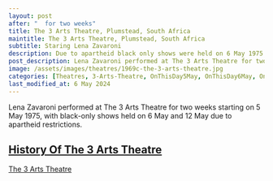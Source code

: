 ```yaml
---
layout: post
after: "  for two weeks"
title: The 3 Arts Theatre, Plumstead, South Africa
maintitle: The 3 Arts Theatre, Plumstead, South Africa
subtitle: Staring Lena Zavaroni
description: Due to apartheid black only shows were held on 6 May 1975 & 12, May 1975.
post_description: Lena Zavaroni performed at The 3 Arts Theatre for two weeks starting on 5 May 1975, with black-only shows held on 6 May and 12 May due to apartheid restrictions.
image: /assets/images/theatres/1969c-the-3-arts-theatre.jpg
categories: [Theatres, 3-Arts-Theatre, OnThisDay5May, OnThisDay6May, OnThisDay12May]
last_modified_at: 6 May 2024
---
```


Lena Zavaroni performed at The 3 Arts Theatre for two weeks starting on 5 May 1975, with black-only shows held on 6 May and 12 May due to apartheid restrictions.

<h2 id="history"><a href="#history">History Of The 3 Arts Theatre</a></h2>
<a class="external-link" href="https://3artsvillage.co.za/3-arts-history/">The 3 Arts Theatre</a>

